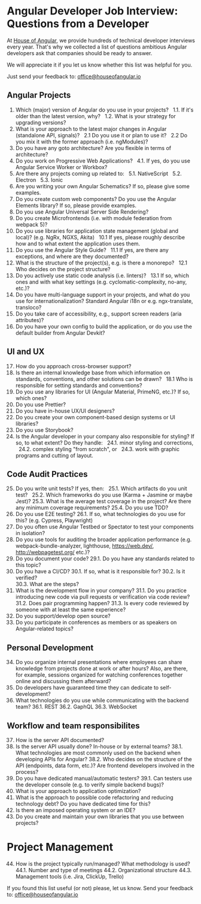 # Angular Developer Job Interview: Questions from a Developer

At [House of Angular](https://houseofangular.io/), we provide hundreds of technical developer interviews every year. That's why we collected a list of questions ambitious Angular developers ask that companies should be ready to answer.

We will appreciate it if you let us know whether this list was helpful for you.

Just send your feedback to: [office@houseofangular.io](mailto:office@houseofangular.io)


## Angular Projects

1.  Which (major) version of Angular do you use in your projects?
&nbsp;&nbsp;1.1. If it's older than the latest version, why?
&nbsp;&nbsp;1.2. What is your strategy for upgrading versions?
2.  What is your approach to the latest major changes in Angular (standalone API, signals)?
&nbsp;&nbsp;2.1 Do you use it or plan to use it?
&nbsp;&nbsp;2.2 Do you mix it with the former approach (i.e. ngModules)?
3.  Do you have any goto architecture? Are you flexible in terms of architecture?
4.  Do you work on Progressive Web Applications?
&nbsp;&nbsp;4.1. If yes, do you use Angular Service Worker or Workbox?
5.  Are there any projects coming up related to:
&nbsp;&nbsp;5.1. NativeScript
&nbsp;&nbsp;5.2. Electron
&nbsp;&nbsp;5.3. Ionic
6.  Are you writing your own Angular Schematics? If so, please give some examples.
7.  Do you create custom web components? Do you use the Angular Elements library? If so, please provide examples.
8.  Do you use Angular Universal Server Side Rendering?
9.  Do you create Microfrontends (i.e. with module federation from webpack 5)?
10.  Do you use libraries for application state management (global and local)? (e.g. NgRx, NGXS, Akita)
&nbsp;&nbsp;10.1 If yes, please roughly describe how and to what extent the application uses them.
11.  Do you use the Angular Style Guide?
&nbsp;&nbsp;11.1 If yes, are there any exceptions, and where are they documented?
12.  What is the structure of the project(s), e.g. is there a monorepo?
&nbsp;&nbsp;12.1 Who decides on the project structure?
13.  Do you actively use static code analysis (i.e. linters)?
&nbsp;&nbsp;13.1 If so, which ones and with what key settings (e.g. cyclomatic-complexity, no-any, etc.)?
14.  Do you have multi-language support in your projects, and what do you use for internationalization? Standard Angular i18n or e.g. ngx-translate, transloco?
15.  Do you take care of accessibility, e.g., support screen readers (aria attributes)?    
16.  Do you have your own config to build the application, or do you use the default builder from Angular Devkit?

## UI and UX

17. How do you approach cross-browser support?
18. Is there an internal knowledge base from which information on standards, conventions, and other solutions can be drawn?
&nbsp;&nbsp;18.1 Who is responsible for setting standards and conventions?
19. Do you use any libraries for UI (Angular Material, PrimeNG, etc.)? If so, which ones? 
20. Do you use Prettier?
21. Do you have in-house UX/UI designers?
22. Do you create your own component-based design systems or UI libraries?
23. Do you use Storybook?
24. Is the Angular developer in your company also responsible for styling? If so, to what extent? Do they handle:
&nbsp;&nbsp;24.1. minor styling and corrections,
&nbsp;&nbsp;24.2. complex styling "from scratch", or
&nbsp;&nbsp;24.3. work with graphic programs and cutting of layout.

## Code Audit Practices

25. Do you write unit tests? If yes, then:
&nbsp;&nbsp;25.1. Which artifacts do you unit test?
&nbsp;&nbsp;25.2. Which frameworks do you use (Karma + Jasmine or maybe Jest)?
25.3. What is the average test coverage in the project? Are there any minimum coverage requirements?
25.4. Do you use TDD?
26. Do you use E2E testing?
26.1. If so, what technologies do you use for this? (e.g. Cypress, Playwright)
27. Do you often use Angular Testbed or Spectator to test your components in isolation?
28. Do you use tools for auditing the broader application performance (e.g. webpack-bundle-analyzer, lighthouse, https://web.dev/, http://webpagetest.org/ etc.)?
29. Do you document your code?
29.1. Do you have any standards related to this topic?
30. Do you have a CI/CD?
30.1. If so, what is it responsible for?
30.2. Is it verified?  
30.3. What are the steps?
31. What is the development flow in your company?
31.1. Do you practice introducing new code via pull requests or verification via code review?
31.2. Does pair programming happen?
31.3. Is every code reviewed by someone with at least the same experience?
32. Do you support/develop open source?
33. Do you participate in conferences as members or as speakers on Angular-related topics?

## Personal Development
34. Do you organize internal presentations where employees can share knowledge from projects done at work or after hours? Also, are there, for example, sessions organized for watching conferences together online and discussing them afterward?
35. Do developers have guaranteed time they can dedicate to self-development?
36.  What technologies do you use while communicating with the backend team?
36.1. REST
36.2. GaphQL
36.3. WebSocket

## Workflow and team responsibilites
37. How is the server API documented?
38. Is the server API usually done? In-house or by external teams?
38.1. What technologies are most commonly used on the backend when developing APIs for Angular?
38.2. Who decides on the structure of the API (endpoints, data form, etc.)? Are frontend developers involved in the process?
39. Do you have dedicated manual/automatic testers?
39.1. Can testers use the developer console (e.g. to verify simple backend bugs)?
40. What is your approach to application optimization?
41. What is the approach to possible code refactoring and reducing technology debt? Do you have dedicated time for this?
42. Is there an imposed operating system or an IDE?
43. Do you create and maintain your own libraries that you use between projects?

# Project Management
44. How is the project typically run/managed? What methodology is used?
44.1. Number and type of meetings
44.2. Organizational structure
44.3. Management tools (i.e. Jira, ClickUp, Trello)

If you found this list useful (or not) please, let us know. Send your feedback to: [office@houseofangular.io](mailto:office@houseofangular.io)

